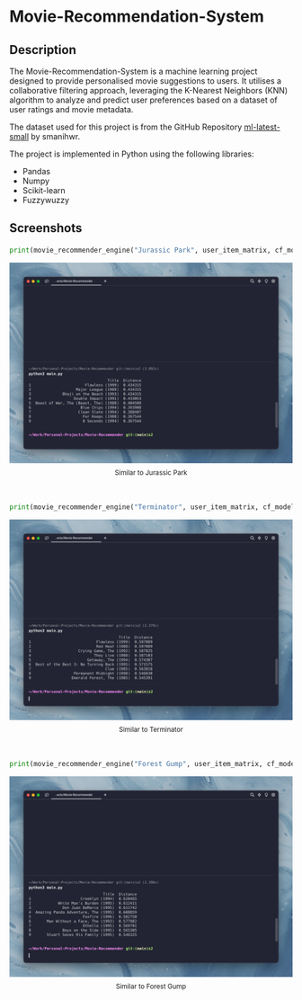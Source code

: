 # Movie-Recommendation-System
## Description
The Movie-Recommendation-System is a machine learning project designed to provide personalised movie suggestions to users. It utilises a collaborative filtering approach, leveraging the K-Nearest Neighbors (KNN) algorithm to analyze and predict user preferences based on a dataset of user ratings and movie metadata.

The dataset used for this project is from the GitHub Repository [ml-latest-small](https://github.com/smanihwr/ml-latest-small) by smanihwr.

The project is implemented in Python using the following libraries:
- Pandas
- Numpy
- Scikit-learn
- Fuzzywuzzy

## Screenshots
```python
print(movie_recommender_engine("Jurassic Park", user_item_matrix, cf_model, n_recs))
```

<p align="center">
  <img src="images/jurassic-park.png" alt="Similar to Jurassic Park">
  <br>
  <sub>Similar to Jurassic Park</sub>
</p>

<br>

```python
print(movie_recommender_engine("Terminator", user_item_matrix, cf_model, n_recs))
```

<p align="center">
  <img src="images/terminator.png" alt="Similar to Terminator">
  <br>
  <sub>Similar to Terminator</sub>
</p>

<br>

```python
print(movie_recommender_engine("Forest Gump", user_item_matrix, cf_model, n_recs))
```

<p align="center">
  <img src="images/forest-gump.png" alt="Similar to Forest Gump">
  <br>
  <sub>Similar to Forest Gump</sub>
</p>